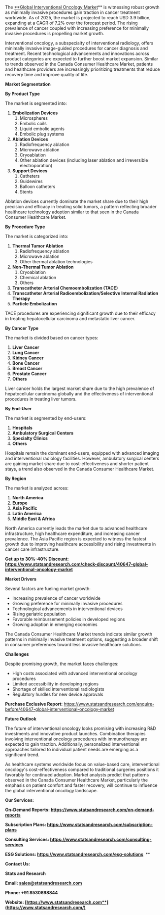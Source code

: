 ﻿The [**Global Interventional Oncology Market](https://www.statsandresearch.com/report/40647-global-interventional-oncology-market)** is witnessing robust growth as minimally invasive procedures gain traction in cancer treatment worldwide. As of 2025, the market is projected to reach USD 3.9 billion, expanding at a CAGR of 7.2% over the forecast period. The rising prevalence of cancer coupled with increasing preference for minimally invasive procedures is propelling market growth.

Interventional oncology, a subspecialty of interventional radiology, offers minimally invasive image-guided procedures for cancer diagnosis and treatment. Recent technological advancements and innovations across product categories are expected to further boost market expansion. Similar to trends observed in the Canada Consumer Healthcare Market, patients and healthcare providers are increasingly prioritizing treatments that reduce recovery time and improve quality of life.

**Market Segmentation**

**By Product Type**

The market is segmented into:

1. **Embolization Devices** 
   1. Microspheres
   1. Embolic coils
   1. Liquid embolic agents
   1. Embolic plug systems
1. **Ablation Devices** 
   1. Radiofrequency ablation
   1. Microwave ablation
   1. Cryoablation
   1. Other ablation devices (including laser ablation and irreversible electroporation)
1. **Support Devices** 
   1. Catheters
   1. Guidewires
   1. Balloon catheters
   1. Stents

Ablation devices currently dominate the market share due to their high precision and efficacy in treating solid tumors, a pattern reflecting broader healthcare technology adoption similar to that seen in the Canada Consumer Healthcare Market.

**By Procedure Type**

The market is categorized into:

1. **Thermal Tumor Ablation** 
   1. Radiofrequency ablation
   1. Microwave ablation
   1. Other thermal ablation technologies
1. **Non-Thermal Tumor Ablation** 
   1. Cryoablation
   1. Chemical ablation
   1. Others
1. **Transcatheter Arterial Chemoembolization (TACE)**
1. **Transcatheter Arterial Radioembolization/Selective Internal Radiation Therapy**
1. **Particle Embolization**

TACE procedures are experiencing significant growth due to their efficacy in treating hepatocellular carcinoma and metastatic liver cancer.

**By Cancer Type**

The market is divided based on cancer types:

1. **Liver Cancer**
1. **Lung Cancer**
1. **Kidney Cancer**
1. **Bone Cancer**
1. **Breast Cancer**
1. **Prostate Cancer**
1. **Others**

Liver cancer holds the largest market share due to the high prevalence of hepatocellular carcinoma globally and the effectiveness of interventional procedures in treating liver tumors.

**By End-User**

The market is segmented by end-users:

1. **Hospitals**
1. **Ambulatory Surgical Centers**
1. **Specialty Clinics**
1. **Others**

Hospitals remain the dominant end-users, equipped with advanced imaging and interventional radiology facilities. However, ambulatory surgical centers are gaining market share due to cost-effectiveness and shorter patient stays, a trend also observed in the Canada Consumer Healthcare Market.

**By Region**

The market is analyzed across:

1. **North America**
1. **Europe**
1. **Asia Pacific**
1. **Latin America**
1. **Middle East & Africa**

North America currently leads the market due to advanced healthcare infrastructure, high healthcare expenditure, and increasing cancer prevalence. The Asia Pacific region is expected to witness the fastest growth due to improving healthcare accessibility and rising investments in cancer care infrastructure.

**Get up to 30%-40% Discount: <https://www.statsandresearch.com/check-discount/40647-global-interventional-oncology-market>**

**Market Drivers**

Several factors are fueling market growth:

- Increasing prevalence of cancer worldwide
- Growing preference for minimally invasive procedures
- Technological advancements in interventional devices
- Rising geriatric population
- Favorable reimbursement policies in developed regions
- Growing adoption in emerging economies

The Canada Consumer Healthcare Market trends indicate similar growth patterns in minimally invasive treatment options, suggesting a broader shift in consumer preferences toward less invasive healthcare solutions.

**Challenges**

Despite promising growth, the market faces challenges:

- High costs associated with advanced interventional oncology procedures
- Limited accessibility in developing regions
- Shortage of skilled interventional radiologists
- Regulatory hurdles for new device approvals

**Purchase Exclusive Report:** <https://www.statsandresearch.com/enquire-before/40647-global-interventional-oncology-market>

**Future Outlook**

The future of interventional oncology looks promising with increasing R&D investments and innovative product launches. Combination therapies involving interventional oncology procedures with immunotherapy are expected to gain traction. Additionally, personalized interventional approaches tailored to individual patient needs are emerging as a significant trend.

As healthcare systems worldwide focus on value-based care, interventional oncology's cost-effectiveness compared to traditional surgeries positions it favorably for continued adoption. Market analysts predict that patterns observed in the Canada Consumer Healthcare Market, particularly the emphasis on patient comfort and faster recovery, will continue to influence the global interventional oncology landscape.

**Our Services:** 

**On-Demand Reports: <https://www.statsandresearch.com/on-demand-reports>** 

**Subscription Plans: <https://www.statsandresearch.com/subscription-plans>** 

**Consulting Services: <https://www.statsandresearch.com/consulting-services>** 

**ESG Solutions: <https://www.statsandresearch.com/esg-solutions>** 
**


**Contact Us:** 

**Stats and Research** 

**Email: <sales@statsandresearch.com>** 

**Phone: +91 8530698844** 

**Website: [https://www.statsandresearch.com**](https://www.statsandresearch.com/)**

